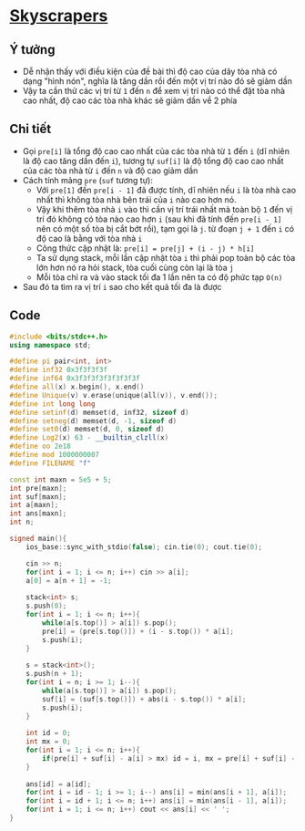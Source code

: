 # [Skyscrapers](https://codeforces.com/problemset/problem/1313/c2)

## Ý tưởng

- Dễ nhận thấy với điều kiện của đề bài thì độ cao của dãy tòa nhà có dạng "hình nón", nghĩa là tăng dần rồi đến một vị trí nào đó sẽ giảm dần
- Vậy ta cần thử các vị trí từ `1` đến `n` để xem vị trí nào có thể đặt tòa nhà cao nhất, độ cao các tòa nhà khác sẽ giảm dần về 2 phía

## Chi tiết
- Gọi `pre[i]` là tổng độ cao cao nhất của các tòa nhà từ `1` đến `i` (dĩ nhiên là độ cao tăng dần đến `i`), tương tự `suf[i]` là độ tổng độ cao cao nhất của các tòa nhà từ `i` đến `n` và độ cao giảm dần
- Cách tính mảng `pre` (`suf` tương tự):
	+ Với `pre[1]` đến `pre[i - 1]` đã được tính, dĩ nhiên nếu `i` là tòa nhà cao nhất thì không tòa nhà bên trái của `i` nào cao hơn nó.
	+  Vậy khi thêm tòa nhà `i` vào thì cần vị trí trái nhất mà toàn bộ `1` đến vị trí đó không có tòa nào cao hơn `i` (sau khi đã tính đến `pre[i - 1]` nên có một số tòa bị cắt bớt rồi), tạm gọi là `j`. từ đoạn `j + 1` đến `i` có độ cao là bằng với tòa nhà `i`
	+  Công thức cập nhật là: `pre[i] = pre[j] + (i - j) * h[i]`
	+ Ta sử dụng stack, mỗi lần cập nhật tòa `i` thì phải pop toàn bộ các tòa lớn hơn nó ra hỏi stack, tòa cuối cùng còn lại là tòa `j`
	+ Mỗi tòa chỉ ra và vào stack tối đa 1 lần nên ta có độ phức tạp `O(n)`
- Sau đó ta tìm ra vị trí `i` sao cho kết quả tối đa là được

## Code

```c++
#include <bits/stdc++.h>
using namespace std;

#define pi pair<int, int>
#define inf32 0x3f3f3f3f
#define inf64 0x3f3f3f3f3f3f3f3f
#define all(x) x.begin(), x.end()
#define Unique(v) v.erase(unique(all(v)), v.end());
#define int long long
#define setinf(d) memset(d, inf32, sizeof d)
#define setneg(d) memset(d, -1, sizeof d)
#define set0(d) memset(d, 0, sizeof d)
#define Log2(x) 63 - __builtin_clzll(x)
#define oo 2e18
#define mod 1000000007
#define FILENAME "f"

const int maxn = 5e5 + 5;
int pre[maxn];
int suf[maxn];
int a[maxn];
int ans[maxn];
int n;

signed main(){
    ios_base::sync_with_stdio(false); cin.tie(0); cout.tie(0);

    cin >> n;
    for(int i = 1; i <= n; i++) cin >> a[i];
    a[0] = a[n + 1] = -1;
    
    stack<int> s;
    s.push(0);
    for(int i = 1; i <= n; i++){
        while(a[s.top()] > a[i]) s.pop();
        pre[i] = (pre[s.top()]) + (i - s.top()) * a[i];
        s.push(i);
    }
    
    s = stack<int>();
    s.push(n + 1);
    for(int i = n; i >= 1; i--){
        while(a[s.top()] > a[i]) s.pop();
        suf[i] = (suf[s.top()]) + abs(i - s.top()) * a[i];
        s.push(i);
    }
    
    int id = 0;
    int mx = 0;
    for(int i = 1; i <= n; i++){
        if(pre[i] + suf[i] - a[i] > mx) id = i, mx = pre[i] + suf[i] - a[i];
    }
    
    ans[id] = a[id];
    for(int i = id - 1; i >= 1; i--) ans[i] = min(ans[i + 1], a[i]);
    for(int i = id + 1; i <= n; i++) ans[i] = min(ans[i - 1], a[i]);
    for(int i = 1; i <= n; i++) cout << ans[i] << ' ';
}
```


